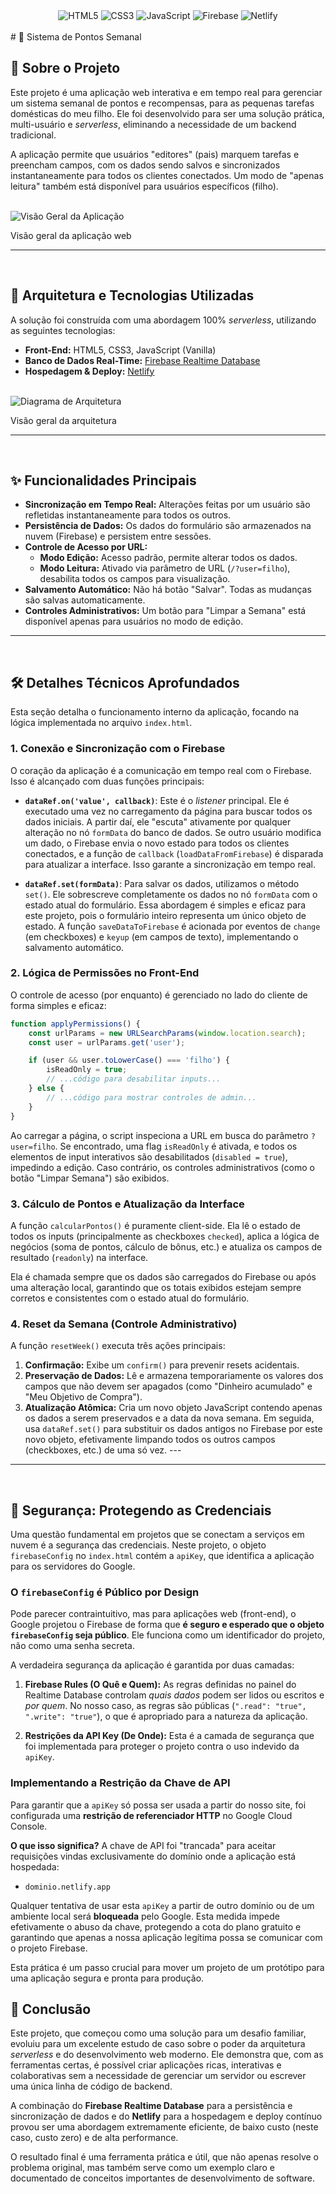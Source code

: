 

<div align="center">
  <img src="https://img.shields.io/badge/HTML5-E34F26?style=for-the-badge&logo=html5&logoColor=white" alt="HTML5"/>
  <img src="https://img.shields.io/badge/CSS3-1572B6?style=for-the-badge&logo=css3&logoColor=white" alt="CSS3"/>
  <img src="https://img.shields.io/badge/JavaScript-F7DF1E?style=for-the-badge&logo=javascript&logoColor=black" alt="JavaScript"/>
  <img src="https://img.shields.io/badge/Firebase-FFCA28?style=for-the-badge&logo=firebase&logoColor=black" alt="Firebase"/>
  <img src="https://img.shields.io/badge/Netlify-00C7B7?style=for-the-badge&logo=netlify&logoColor=white" alt="Netlify"/>
</div>

<br>
# 🌟 Sistema de Pontos Semanal
<br>

## 🎯 Sobre o Projeto

Este projeto é uma aplicação web interativa e em tempo real para gerenciar um sistema semanal de pontos e recompensas, para as pequenas tarefas domésticas do meu filho. 
Ele foi desenvolvido para ser uma solução prática, 
multi-usuário e *serverless*, eliminando a necessidade de um backend tradicional.

A aplicação permite que usuários "editores" (pais) marquem tarefas e preencham campos, com os dados sendo salvos e sincronizados instantaneamente para 
todos os clientes conectados. Um modo de "apenas leitura" também está disponível para usuários específicos (filho). <br><br>

![Visão Geral da Aplicação](assets/1.png)<br>

Visão geral da aplicação web<br>

---

<br>

## 🚀 Arquitetura e Tecnologias Utilizadas

A solução foi construída com uma abordagem 100% *serverless*, utilizando as seguintes tecnologias:

*   **Front-End:** HTML5, CSS3, JavaScript (Vanilla)
*   **Banco de Dados Real-Time:** [Firebase Realtime Database](https://firebase.google.com/products/realtime-database )
*   **Hospedagem & Deploy:** [Netlify](https://www.netlify.com/ ) <br><br>

![Diagrama de Arquitetura](assets/2.png)<br>

Visão geral da arquitetura<br>

---
<br>

## ✨ Funcionalidades Principais

*   **Sincronização em Tempo Real:** Alterações feitas por um usuário são refletidas instantaneamente para todos os outros.
*   **Persistência de Dados:** Os dados do formulário são armazenados na nuvem (Firebase) e persistem entre sessões.
*   **Controle de Acesso por URL:**
    *   **Modo Edição:** Acesso padrão, permite alterar todos os dados.
    *   **Modo Leitura:** Ativado via parâmetro de URL (`/?user=filho`), desabilita todos os campos para visualização.
*   **Salvamento Automático:** Não há botão "Salvar". Todas as mudanças são salvas automaticamente.
*   **Controles Administrativos:** Um botão para "Limpar a Semana" está disponível apenas para usuários no modo de edição.

---

<br>

## 🛠️ Detalhes Técnicos Aprofundados

Esta seção detalha o funcionamento interno da aplicação, focando na lógica implementada no arquivo `index.html`.

### 1. Conexão e Sincronização com o Firebase

O coração da aplicação é a comunicação em tempo real com o Firebase. Isso é alcançado com duas funções principais:

*   **`dataRef.on('value', callback)`**: Este é o *listener* principal. Ele é executado uma vez no carregamento da página para buscar todos os dados iniciais. A partir daí, ele "escuta" ativamente por qualquer alteração no nó `formData` do banco de dados. Se outro usuário modifica um dado, o Firebase envia o novo estado para todos os clientes conectados, e a função de `callback` (`loadDataFromFirebase`) é disparada para atualizar a interface. Isso garante a sincronização em tempo real.

*   **`dataRef.set(formData)`**: Para salvar os dados, utilizamos o método `set()`. Ele sobrescreve completamente os dados no nó `formData` com o estado atual do formulário. Essa abordagem é simples e eficaz para este projeto, pois o formulário inteiro representa um único objeto de estado. A função `saveDataToFirebase` é acionada por eventos de `change` (em checkboxes) e `keyup` (em campos de texto), implementando o salvamento automático.

### 2. Lógica de Permissões no Front-End

O controle de acesso (por enquanto) é gerenciado no lado do cliente de forma simples e eficaz:

```javascript
function applyPermissions() {
    const urlParams = new URLSearchParams(window.location.search);
    const user = urlParams.get('user');

    if (user && user.toLowerCase() === 'filho') {
        isReadOnly = true;
        // ...código para desabilitar inputs...
    } else {
        // ...código para mostrar controles de admin...
    }
}
```
Ao carregar a página, o script inspeciona a URL em busca do parâmetro `?user=filho`. Se encontrado, uma flag `isReadOnly` é ativada, e todos os elementos de input interativos são desabilitados (`disabled = true`), impedindo a edição. Caso contrário, os controles administrativos (como o botão "Limpar Semana") são exibidos.

### 3. Cálculo de Pontos e Atualização da Interface

A função `calcularPontos()` é puramente client-side. Ela lê o estado de todos os inputs (principalmente as checkboxes `checked`), aplica a lógica de negócios (soma de pontos, cálculo de bônus, etc.) e atualiza os campos de resultado (`readonly`) na interface.

Ela é chamada sempre que os dados são carregados do Firebase ou após uma alteração local, garantindo que os totais exibidos estejam sempre corretos e consistentes com o estado atual do formulário.

### 4. Reset da Semana (Controle Administrativo)

A função `resetWeek()` executa três ações principais:
1.  **Confirmação:** Exibe um `confirm()` para prevenir resets acidentais.
2.  **Preservação de Dados:** Lê e armazena temporariamente os valores dos campos que não devem ser apagados (como "Dinheiro acumulado" e "Meu Objetivo de Compra").
3.  **Atualização Atômica:** Cria um novo objeto JavaScript contendo apenas os dados a serem preservados e a data da nova semana. Em seguida, usa `dataRef.set()` para substituir os dados antigos no Firebase por este novo objeto, efetivamente limpando todos os outros campos (checkboxes, etc.) de uma só vez. ---
  
---

<br>
  
## 🔐 Segurança: Protegendo as Credenciais

Uma questão fundamental em projetos que se conectam a serviços em nuvem é a segurança das credenciais. Neste projeto, o objeto `firebaseConfig` no `index.html` contém a `apiKey`, que identifica a aplicação para os servidores do Google.

### O `firebaseConfig` é Público por Design

Pode parecer contraintuitivo, mas para aplicações web (front-end), o Google projetou o Firebase de forma que **é seguro e esperado que o objeto `firebaseConfig` seja público**. Ele funciona como um identificador do projeto, não como uma senha secreta.

A verdadeira segurança da aplicação é garantida por duas camadas:

1.  **Firebase Rules (O Quê e Quem):** As regras definidas no painel do Realtime Database controlam *quais dados* podem ser lidos ou escritos e *por quem*. No nosso caso, as regras são públicas (`".read": "true", ".write": "true"`), o que é apropriado para a natureza da aplicação.

2.  **Restrições da API Key (De Onde):** Esta é a camada de segurança que foi implementada para proteger o projeto contra o uso indevido da `apiKey`.

### Implementando a Restrição da Chave de API

Para garantir que a `apiKey` só possa ser usada a partir do nosso site, foi configurada uma **restrição de referenciador HTTP** no Google Cloud Console.

**O que isso significa?**
A chave de API foi "trancada" para aceitar requisições vindas exclusivamente do domínio onde a aplicação está hospedada:
*   `dominio.netlify.app`

Qualquer tentativa de usar esta `apiKey` a partir de outro domínio ou de um ambiente local será **bloqueada** pelo Google. Esta medida impede efetivamente o abuso da chave, protegendo a cota do plano gratuito e garantindo que apenas a nossa aplicação legítima possa se comunicar com o projeto Firebase.

Esta prática é um passo crucial para mover um projeto de um protótipo para uma aplicação segura e pronta para produção.


## 🏁 Conclusão

Este projeto, que começou como uma solução para um desafio familiar, evoluiu para um excelente estudo de caso sobre o poder da arquitetura *serverless* e do desenvolvimento web moderno. Ele demonstra que, com as ferramentas certas, é possível criar aplicações ricas, interativas e colaborativas sem a necessidade de gerenciar um servidor ou escrever uma única linha de código de backend.

A combinação do **Firebase Realtime Database** para a persistência e sincronização de dados e do **Netlify** para a hospedagem e deploy contínuo provou ser uma abordagem extremamente eficiente, de baixo custo (neste caso, custo zero) e de alta performance.

O resultado final é uma ferramenta prática e útil, que não apenas resolve o problema original, mas também serve como um exemplo claro e documentado de conceitos importantes de desenvolvimento de software.




